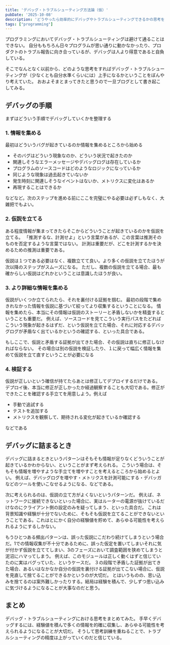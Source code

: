 ```yaml
---
title: 'デバッグ・トラブルシューティング方法論（仮）'
pubDate: '2025-10-08'
description: 'どうやったら効率的にデバッグやトラブルシューティングできるかの思考をまとめた'
tags: ["programming"]
---
```


プログラミングにおいてデバッグ・トラブルシューティングは避けて通ることはできない。
自分ももちろん日々プログラムが思い通りに動かなかったり、プロダクトのトラブル報告に向き合っているが、デバッグは人より得意であると自負している。

そこでなんとなく以前から、どのような思考をすればデバッグ・トラブルシューティングが（少なくとも自分水準くらいには）上手になるかということをぼんやり考えていた。
おおよそまとまってきたと思うので一旦ブログとして書き起こしてみる。

## デバッグの手順

まずはどういう手順でデバッグしていくかを整理する

### 1. 情報を集める

最初はどういうバグが起きているのか情報を集めるところから始める

- そのバグはどういう現象なのか、どういう状況で起きたのか
- 関連しそうなエラーメッセージやデバッグログは存在しているか
- プログラムのソースコードはどのようなロジックになっているか
- 同じような現象は過去起きていないか
- 発生時刻に関連しそうなイベントはないか、メトリクスに変化はあるか
- 再現することはできるか

などなど。次のステップを進める前にここを完璧にやる必要は必ずしもなく、大雑把でもよい。

### 2. 仮説を立てる

ある程度情報が集まってきたらそこからどういうことが起きているのかを仮説を立てる。
「推測するな、計測せよ」という言葉があるが、この言葉は推測そのものを否定するような言葉ではない。
計測は重要だが、どこを計測するかを決めるための推測は重要である。

仮説は１つである必要はなく、複数立てて良い。より多くの仮説を立てたほうが次以降のステップがスムーズになる。
ただし、複数の仮説を立てる場合、最も確からしい仮説はどれかということは意識したほうが良い。

### 3. より詳細な情報を集める

仮説がいくつか立てられたら、それを裏付ける証拠を掴む。
最初の段階で集めきれなかった情報を仮説に基づいて絞ってより収集するということになる。
情報を集めたら、本当にその情報は仮説のストーリーと矛盾しないかを精査するということも重要だ。
例えば、ソースコードを見てこういう実行パスをたどればこういう現象が起きるはずだ、という仮説を立てた場合、それに対応するデバッグログが矛盾なく出ているかというの確認する、といった具合である。

もしここで、仮説と矛盾する証拠が出てきた場合、その仮説は直ちに修正しなければならない。
その場合は別の仮説を検証したり、１に戻って幅広く情報を集めて仮説を立て直すということが必要になる

### 4. 検証する

仮説が正しいという確信が持てたらあとは修正してデプロイするだけである。
デプロイ後、本当に修正が正しかったか経過観察することも大切である。修正ができたことを確認する手立てを用意しよう。例えば

- 手動で追試する
- テストを追加する
- メトリクスを観察して、期待される変化が起きているか確認する

などである

## デバッグに詰まるとき

デバッグに詰まるときというパターンはそもそも情報が足りなくどういうことが起きているかわからない、ということがまず考えられる。
こういう場合は、そもそも情報を増やすような手立てを増やすことを考えるところから始めるとよい。
例えば、デバッグログを増やす・メトリクスを計測可能にする・デバッガなどのツールを使いこなせるようになる、などである。

次に考えられるのは、仮説の立て方がよくないというパターンだ。
例えば、ネットワークに接続できないといった場合に、実はルーターの電源が抜けているだけなのにクライアント側の設定のみを疑ってしまう、といった具合だ。
これは背景知識や経験が十分でないために、そもそも仮説を立てることができないということである。これはとにかく自分の経験値を貯めて、あらゆる可能性を考えられるようにするしかない。

もうひとつある頻出パターンは、誤った仮説にこだわり続けてしまうという場合だ。1での情報収集が不十分であるために、誤った仮定を置いてしまいそれに気が付かず仮説を立ててしまい、3のフェーズにおいて調査範囲を狭めてしまうと泥沼にハマってしまう。
例えば、このモジュールは正しく動くはずと信じていたのに実はバグっていた、というケースだ。
３の段階で矛盾した証拠が出てきた場合、あるいはなかなか自分の仮説を裏付ける証拠が出てこない場合に、仮説を見直して捨てることができるかというのが大切だ。
とはいうものの、思い込みを捨てるのは案外難しかったりする。結局は経験を積んで、少しずつ思い込みに気づけるようになることが大事なのだと思う。

## まとめ

デバッグ・トラブルシューティングにおける思考をまとめてみた。
手早くデバッグするには、経験値を積んで多くの情報を的確に収集し、あらゆる可能性を考えられるようになることが大切だ。
そうして思考訓練を重ねることで、トラブルシューティングの精度は上がっていくのだと信じている。
